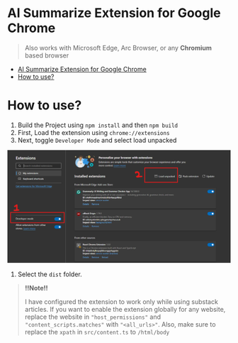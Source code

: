 # AI Summarize Extension for Google Chrome


> Also works with Microsoft Edge, Arc Browser, or any **Chromium** based browser
- [AI Summarize Extension for Google Chrome](#ai-summarize-extension-for-google-chrome)
- [How to use?](#how-to-use)

# How to use?
1. Build the Project using `npm install` and then `npm build`
2. First, Load the extension using `chrome://extensions`
3. Next, toggle `Developer Mode` and select load unpacked
   
 ![alt text](assets/loadext.png)
1. Select the `dist` folder.

> **!!Note!!**
> 
> I have configured the extension to work only while using substack articles. If you want to enable the extension globally for any website, replace the website in `"host_permissions"` and `"content_scripts.matches"` with `"<all_urls>"`. Also, make sure to replace the `xpath` in `src/content.ts` to `/html/body`
> 